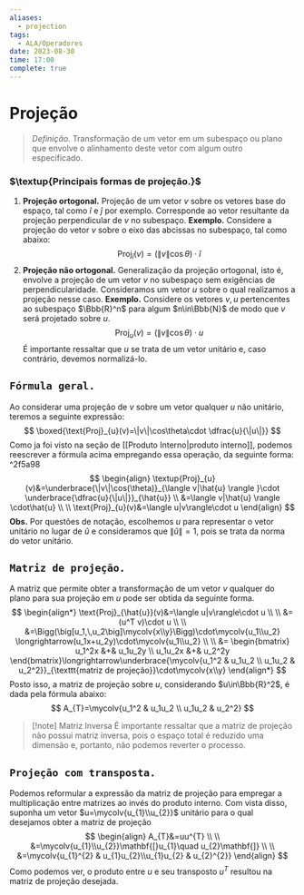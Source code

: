 ```yaml
---
aliases:
  - projection
tags:
  - ALA/Operadores
date: 2023-08-30
time: 17:00
complete: true
---
```

$\newcommand\mycolv[1]{\begin{bmatrix}#1\end{bmatrix}}$
# Projeção
 
> $\textit{Definição.}$ Transformação de um vetor em um subespaço ou plano que envolve o alinhamento deste vetor com algum outro especificado.

### $\textup{Principais formas de projeção.}$

1. **Projeção ortogonal.** Projeção de um vetor $v$ sobre os vetores base do espaço, tal como $î$ e $ĵ$ por exemplo. Corresponde ao vetor resultante da projeção perpendicular de $v$ no subespaço. **Exemplo.** Considere a projeção do vetor $v$ sobre o eixo das abcissas no subespaço, tal como abaixo:
$$
\text{Proj}_{î}(v)=\big(\|v\|\cos\theta\big)\cdot î
$$
2. **Projeção não ortogonal.** Generalização da projeção ortogonal, isto é, envolve a projeção de um vetor $v$ no subespaço sem exigências de perpendicularidade. Consideramos um vetor $u$ sobre o qual realizamos a projeção nesse caso. **Exemplo.** Considere os vetores $v,u$ pertencentes ao subespaço $\Bbb{R}^n$ para algum $n\in\Bbb{N}$ de modo que $v$ será projetado sobre $u$.
$$
\text{Proj}_{u}(v)=\big(\|v\|\cos\theta\big)\cdot u
$$
É importante ressaltar que $u$ se trata de um vetor unitário e, caso contrário, devemos normalizá-lo.

## $\texttt{Fórmula geral.}$

Ao considerar uma projeção de $v$ sobre um vetor qualquer $u$ não unitário, teremos a seguinte expressão:
$$
\boxed{\text{Proj}_{u}(v)=\|v\|\cos\theta\cdot \dfrac{u}{\|u\|}}
$$
Como ja foi visto na seção de [[Produto Interno|produto interno]], podemos reescrever a fórmula acima empregando essa operação, da seguinte forma: ^2f5a98
$$
\begin{align}
\textup{Proj}_{u}(v)&=\underbrace{\|v\|\cos(\theta)}_{\langle v|\hat{u} \rangle }\cdot \underbrace{\dfrac{u}{\|u\|}}_{\hat{u}} \\
&=\langle v|\hat{u} \rangle \cdot\hat{u} \\ \\
\text{Proj}_{u}(v)&=\langle u|v\rangle\cdot u
\end{align}
$$
$\textbf{Obs.}$ Por questões de notação, escolhemos $u$ para representar o vetor unitário no lugar de $\hat{u}$ e consideramos que $\|\hat{u}\|=1$, pois se trata da norma do vetor unitário.

## $\texttt{Matriz de projeção.}$

A matriz que permite obter a transformação de um vetor $v$ qualquer do plano para sua projeção em $u$ pode ser obtida da seguinte forma.
$$
\begin{align*}
\text{Proj}_{\hat{u}}(v)&=\langle u|v\rangle\cdot u \\ \\
&=(u^T v)\cdot u \\ \\
&=\Bigg(\big[u_1,\,u_2\big]\mycolv{x\\y}\Bigg)\cdot\mycolv{u_1\\u_2}
\longrightarrow(u_1x+u_2y)\cdot\mycolv{u_1\\u_2} \\ \\
&=
\begin{bmatrix}
u_1^2x &+& u_1u_2y \\
u_1u_2x &+& u_2^2y
\end{bmatrix}\longrightarrow\underbrace{\mycolv{u_1^2 & u_1u_2 \\ u_1u_2 & u_2^2}}_{\texttt{matriz de projeção}}\cdot\mycolv{x\\y}
\end{align*}
$$
Posto isso, a matriz de projeção sobre $u$, considerando $u\in\Bbb{R}^2$, é dada pela fórmula abaixo:
$$
A_{T}=\mycolv{u_1^2 & u_1u_2 \\ u_1u_2 & u_2^2}
$$
> [!note] Matriz Inversa
> É importante ressaltar que a matriz de projeção não possui matriz inversa, pois o espaço total é reduzido uma dimensão e, portanto, não podemos reverter o processo.

## $\texttt{Projeção com transposta.}$

Podemos reformular a expressão da matriz de projeção para empregar a multiplicação entre matrizes ao invés do produto interno. Com vista disso, suponha um vetor $u=\mycolv{u_{1}\\u_{2}}$ unitário para o qual desejamos obter a matriz de projeção
$$
\begin{align}
A_{T}&=uu^{T} \\ \\
&=\mycolv{u_{1}\\u_{2}}\mathbf{[}u_{1}\quad  u_{2}\mathbf{]} \\ \\
&=\mycolv{u_{1}^{2} & u_{1}u_{2}\\u_{1}u_{2} & u_{2}^{2}}
\end{align}
$$
Como podemos ver, o produto entre $u$ e seu transposto $u^{T}$ resultou na matriz de projeção desejada.